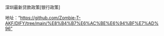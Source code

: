 深圳最新贷款政策[银行政策]

地址：“https://github.com/Zombie-T-AKF/DIFY/tree/main/%E8%B4%B7%E6%AC%BE%E6%94%BF%E7%AD%96”



 

 

 
